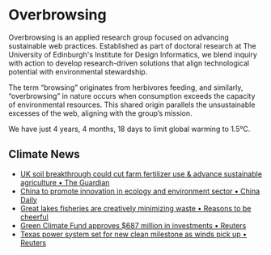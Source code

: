 # Overbrowsing

Overbrowsing is an applied research group focused on advancing sustainable web practices. Established as part of doctoral research at The University of Edinburgh's Institute for Design Informatics, we blend inquiry with action to develop research-driven solutions that align technological potential with environmental stewardship.

The term “browsing” originates from herbivores feeding, and similarly, “overbrowsing” in nature occurs when consumption exceeds the capacity of environmental resources. This shared origin parallels the unsustainable excesses of the web, aligning with the group’s mission.

<!-- clock-time -->
We have just 4 years, 4 months, 18 days to limit global warming to 1.5°C.
<!-- /clock-time -->

## Climate News
<!-- clock-news -->
- [UK soil breakthrough could cut farm fertilizer use & advance sustainable agriculture • The Guardian](https://www.theguardian.com/environment/2025/feb/22/uk-soil-breakthrough-could-cut-farm-fertiliser-use-and-advance-sustainable-agriculture )
- [China to promote innovation in ecology and environment sector • China Daily](https://www.chinadaily.com.cn/a/202502/21/WS67b7dc97a310c240449d67dc.html )
- [Great lakes fisheries are creatively minimizing waste • Reasons to be cheerful ](https://reasonstobecheerful.world/great-lakes-fisheries-minimizing-waste/ )
- [Green Climate Fund approves $687 million in investments • Reuters](https://www.reuters.com/sustainability/sustainable-finance-reporting/green-climate-fund-approves-687-million-investments-2025-02-21/ )
- [Texas power system set for new clean milestone as winds pick up • Reuters](https://www.reuters.com/markets/commodities/texas-power-system-set-new-clean-milestone-winds-pick-up-maguire-2025-02-20/ )
<!-- /clock-news -->
